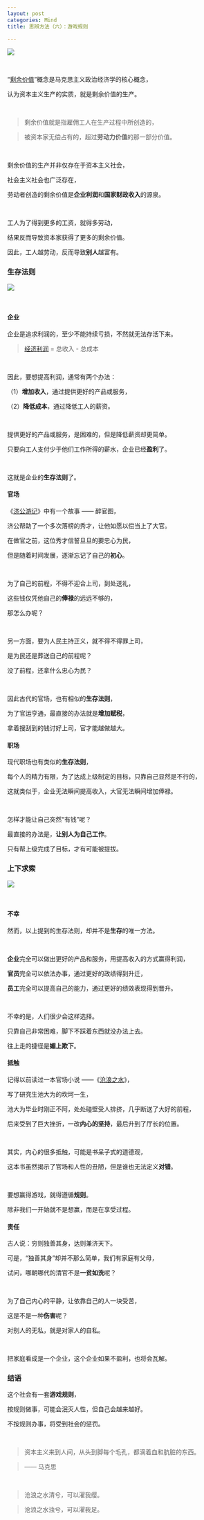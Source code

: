 ```yaml
---
layout: post
categories: Mind
title: 思辨方法（六）：游戏规则

---
```


![](https://raw.githubusercontent.com/thzt/hexo-blog/master/source/images/_posts/2019-09-23-thinking-06/v2-6994890b0a64fe482f493d2470eceaa6_b.png)

<br/>

“[剩余价值](https://wiki.mbalib.com/wiki/%E5%89%A9%E4%BD%99%E4%BB%B7%E5%80%BC%E7%90%86%E8%AE%BA)”概念是马克思主义政治经济学的核心概念，

认为资本主义生产的实质，就是剩余价值的生产。

<br/>

> 剩余价值就是指雇佣工人在生产过程中所创造的，

> 被资本家无偿占有的，超过**劳动力价值**的那一部分价值。

<br/>

剩余价值的生产并非仅存在于资本主义社会，

社会主义社会也广泛存在，

劳动者创造的剩余价值是**企业利润**和**国家财政收入**的源泉。

<br/>

工人为了得到更多的工资，就得多劳动，

结果反而导致资本家获得了更多的剩余价值。

因此，工人越劳动，反而导致**别人**越富有。

### 生存法则

![](https://raw.githubusercontent.com/thzt/hexo-blog/master/source/images/_posts/2019-09-23-thinking-06/v2-9eb16c0a03ccbc29e62961ea61a4463d_b.png)

<br/>

#### 企业

企业是追求利润的，至少不能持续亏损，不然就无法存活下来。

> [经济利润](https://wiki.mbalib.com/wiki/%E7%BB%8F%E6%B5%8E%E5%88%A9%E6%B6%A6) = 总收入 - 总成本

<br/>

因此，要想提高利润，通常有两个办法：

（1）**增加收入**，通过提供更好的产品或服务，

（2）**降低成本**，通过降低工人的薪资。

<br/>

提供更好的产品或服务，是困难的，但是降低薪资却更简单。

只要向工人支付少于他们工作所得的薪水，企业已经**盈利**了。

<br/>

这就是企业的**生存法则**了。

#### 官场

《[济公游记](https://movie.douban.com/subject/5996825/)》中有一个故事 —— 醉官图，

济公帮助了一个多次落榜的秀才，让他如愿以偿当上了大官。

在做官之前，这位秀才信誓旦旦的要忠心为民，

但是随着时间发展，逐渐忘记了自己的**初心**。

<br/>

为了自己的前程，不得不迎合上司，到处送礼，

这些钱仅凭他自己的**俸禄**的远远不够的，

那怎么办呢？

<br/>

另一方面，要为人民主持正义，就不得不得罪上司，

是为民还是葬送自己的前程呢？

没了前程，还拿什么忠心为民？

<br/>

因此古代的官场，也有相似的**生存法则**，

为了官运亨通，最直接的办法就是**增加赋税**，

拿着搜刮到的钱讨好上司，官才能越做越大。

#### 职场

现代职场也有类似的**生存法则**，

每个人的精力有限，为了达成上级制定的目标，只靠自己显然是不行的，

这就类似于，企业无法瞬间提高收入，大官无法瞬间增加俸禄。

<br/>

怎样才能让自己突然“有钱”呢？

最直接的办法是，**让别人为自己工作**。

只有帮上级完成了目标，才有可能被提拔。

### 上下求索

![](https://raw.githubusercontent.com/thzt/hexo-blog/master/source/images/_posts/2019-09-23-thinking-06/v2-6ab01428ea27e9dca99c6a97b2a98150_b.png)

<br/>

#### 不幸

然而，以上提到的生存法则，却并不是**生存**的唯一方法。

<br/>

**企业**完全可以做出更好的产品和服务，用提高收入的方式赢得利润，

**官员**完全可以依法办事，通过更好的政绩得到升迁，

**员工**完全可以提高自己的能力，通过更好的绩效表现得到晋升。

<br/>

不幸的是，人们很少会这样选择。

只靠自己非常困难，脚下不踩着东西就没办法上去。

往上走的捷径是**媚上欺下**。

#### 抵触

记得以前读过一本官场小说 ——《[沧浪之水](https://book.douban.com/subject/1054917/)》，

写了研究生池大为的坎坷一生，

池大为毕业时刚正不阿，处处碰壁受人排挤，几乎断送了大好的前程，

后来受到了巨大挫折，一改**内心的坚持**，最后升到了厅长的位置。

<br/>

其实，内心的很多抵触，可能是书呆子式的道德观，

这本书虽然揭示了官场和人性的丑陋，但是谁也无法定义**对错**。

<br/>

要想赢得游戏，就得遵循**规则**。

除非我们一开始就不是想赢，而是在享受过程。

#### 责任

古人说：穷则独善其身，达则兼济天下。

可是，“独善其身”却并不那么简单，我们有家庭有父母，

试问，哪朝哪代的清官不是**一贫如洗**呢？

<br/>

为了自己内心的平静，让依靠自己的人一块受苦，

这是不是一种**伤害**呢？

对别人的无私，就是对家人的自私。

<br/>

把家庭看成是一个企业，这个企业如果不盈利，也将会瓦解。

### 结语

这个社会有一套**游戏规则**，

按规则做事，可能会泯灭人性，但自己会越来越好。

不按规则办事，将受到社会的惩罚。

<br/>

> 资本主义来到人间，从头到脚每个毛孔，都滴着血和肮脏的东西。

> —— 马克思

<br/>

> 沧浪之水清兮，可以濯我缨。

> 沧浪之水浊兮，可以濯我足。
